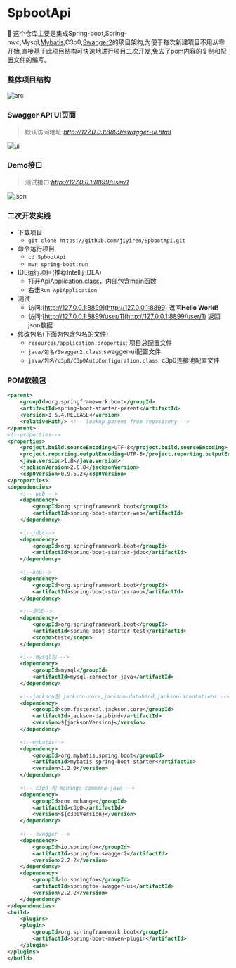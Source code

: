 
# SpbootApi

 这个仓库主要是集成Spring-boot,Spring-mvc,Mysql,[Mybatis](http://www.mybatis.org/mybatis-3/zh/index.html),C3p0,[Swagger2](https://swagger.io/)的项目架构,为便于每次新建项目不用从零开始,直接基于此项目结构可快速地进行项目二次开发,免去了pom内容的复制和配置文件的编写。

### 整体项目结构

![arc](http://7xknpe.com1.z0.glb.clouddn.com/spbootapi-arc.png)


### Swagger API UI页面
> 默认访问地址:*http://127.0.0.1:8899/swagger-ui.html*

![ui](http://7xknpe.com1.z0.glb.clouddn.com/spbootapi-swaggerui.png)

### Demo接口
> 测试接口:*http://127.0.0.1:8899/user/1*

![json](http://7xknpe.com1.z0.glb.clouddn.com/spbootapi-json.png)

### 二次开发实践

* 下载项目
	* `git clone https://github.com/jiyiren/SpbootApi.git`
* 命令运行项目
	* `cd SpbootApi`
	* `mvn spring-boot:run` 
* IDE运行项目(推荐Intellij IDEA)
	* 打开ApiApplication.class，内部包含main函数
	* 右击`Run ApiApplication`
* 测试
	* 访问:[http://127.0.0.1:8899](http://127.0.0.1:8899) 返回**Hello World!**
	* 访问:[http://127.0.0.1:8899/user/1](http://127.0.0.1:8899/user/1) 返回json数据
* 修改包名(下面为包含包名的文件)
	* `resources/application.propertis`: 项目总配置文件
	* `java/包名/Swagger2.class`:swagger-ui配置文件
	* `java/包名/c3p0/C3p0AutoConfiguration.class`: c3p0连接池配置文件

### POM依赖包

```xml
<parent>
	<groupId>org.springframework.boot</groupId>
	<artifactId>spring-boot-starter-parent</artifactId>
	<version>1.5.4.RELEASE</version>
	<relativePath/> <!-- lookup parent from repository -->
</parent>
<!--properties-->
<properties>
	<project.build.sourceEncoding>UTF-8</project.build.sourceEncoding>
	<project.reporting.outputEncoding>UTF-8</project.reporting.outputEncoding>
	<java.version>1.8</java.version>
	<jacksonVersion>2.8.8</jacksonVersion>
	<c3p0Version>0.9.5.2</c3p0Version>
</properties>
<dependencies>
	<!-- web -->
	<dependency>
		<groupId>org.springframework.boot</groupId>
		<artifactId>spring-boot-starter-web</artifactId>
	</dependency>
	
	<!--jdbc-->
	<dependency>
		<groupId>org.springframework.boot</groupId>
		<artifactId>spring-boot-starter-jdbc</artifactId>
	</dependency>
	
	<!--aop-->
	<dependency>
		<groupId>org.springframework.boot</groupId>
		<artifactId>spring-boot-starter-aop</artifactId>
	</dependency>
	
	<!--测试-->
	<dependency>
		<groupId>org.springframework.boot</groupId>
		<artifactId>spring-boot-starter-test</artifactId>
		<scope>test</scope>
	</dependency>
	
	<!-- mysql包 -->
	<dependency>
		<groupId>mysql</groupId>
		<artifactId>mysql-connector-java</artifactId>
	</dependency>
	
	<!--jackson包 jackson-core,jackson-databind,jackson-annotations -->
	<dependency>
		<groupId>com.fasterxml.jackson.core</groupId>
		<artifactId>jackson-databind</artifactId>
		<version>${jacksonVersion}</version>
	</dependency>
	
	<!--mybatis-->
	<dependency>
		<groupId>org.mybatis.spring.boot</groupId>
		<artifactId>mybatis-spring-boot-starter</artifactId>
		<version>1.2.0</version>
	</dependency>
	
	<!-- c3p0 和 mchange-commons-java -->
	<dependency>
		<groupId>com.mchange</groupId>
		<artifactId>c3p0</artifactId>
		<version>${c3p0Version}</version>
	</dependency>
	
	<!-- swagger -->
	<dependency>
		<groupId>io.springfox</groupId>
		<artifactId>springfox-swagger2</artifactId>
		<version>2.2.2</version>
	</dependency>
	<dependency>
		<groupId>io.springfox</groupId>
		<artifactId>springfox-swagger-ui</artifactId>
		<version>2.2.2</version>
	</dependency>
</dependencies>
<build>
	<plugins>
	<plugin>
		<groupId>org.springframework.boot</groupId>
		<artifactId>spring-boot-maven-plugin</artifactId>
	</plugin>
</plugins>
</build>
```
